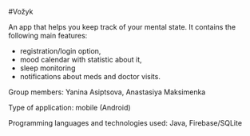#Vožyk

An app that helps you keep track of your mental state. 
It contains the following main features: 
   - registration/login option,
   - mood calendar with statistic about it,
   - sleep monitoring
   - notifications about meds and doctor visits.

Group members: Yanina Asiptsova, Anastasiya Maksimenka

Type of application: mobile (Android) 

Programming languages and technologies used: Java, Firebase/SQLite
